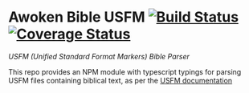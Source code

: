  # Awoken Bible USFM [![Build Status](https://travis-ci.org/awoken-bible/usfm.svg?branch=master)](https://travis-ci.org/awoken-bible/usfm) [![Coverage Status](https://coveralls.io/repos/github/awoken-bible/usfm/badge.svg?branch=jt/awoken-ref-refactor)](https://coveralls.io/github/awoken-bible/usfm?branch=jt/awoken-ref-refactor)

_USFM (Unified Standard Format Markers) Bible Parser_

This repo provides an NPM module with typescript typings for parsing USFM files containing biblical text, as per the [USFM documentation](https://ubsicap.github.io/usfm/)
